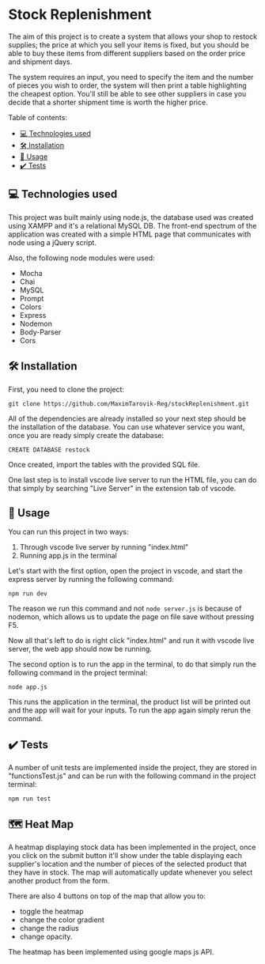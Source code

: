 # Stock Replenishment

The aim of this project is to create a system that allows your shop to restock supplies; the price at which you sell your items is fixed, but you should be able to buy these items from different suppliers based on the order price and shipment days.

The system requires an input, you need to specify the item and the number of pieces you wish to order, the system will then print a table highlighting the cheapest option.
You'll still be able to see other suppliers in case you decide that a shorter shipment time is worth the higher price.

Table of contents:
  - [:computer: Technologies used](#computer-technologies-used)
  - [:hammer_and_wrench: Installation](#hammer_and_wrench-installation)
  - [:notebook_with_decorative_cover: Usage](#notebook_with_decorative_cover-usage)
  - [:heavy_check_mark: Tests](#heavy_check_mark-tests)

## :computer: Technologies used

This project was built mainly using node.js, the database used was created using XAMPP and it's a relational MySQL DB.
The front-end spectrum of the application was created with a simple HTML page that communicates with node using a jQuery script.

Also, the following node modules were used:
- Mocha
- Chai
- MySQL
- Prompt
- Colors
- Express
- Nodemon
- Body-Parser
- Cors

## :hammer_and_wrench: Installation

First, you need to clone the project:

`git clone https://github.com/MaximTarovik-Reg/stockReplenishment.git`

All of the dependencies are already installed so your next step should be the installation of the database.
You can use whatever service you want, once you are ready simply create the database:

`CREATE DATABASE restock`

Once created, import the tables with the provided SQL file.

One last step is to install vscode live server to run the HTML file, you can do that simply by searching "Live Server" in the extension tab of vscode.

## :notebook_with_decorative_cover: Usage

You can run this project in two ways:
1. Through vscode live server by running "index.html"
2. Running app.js in the terminal

Let's start with the first option, open the project in vscode, and start the express server by running the following command:

`npm run dev`

The reason we run this command and not `node server.js` is because of nodemon, which allows us to update the page on file save without pressing F5.

Now all that's left to do is right click "index.html" and run it with vscode live server, the web app should now be running.

The second option is to run the app in the terminal, to do that simply run the following command in the project terminal:

`node app.js`

This runs the application in the terminal, the product list will be printed out and the app will wait for your inputs.
To run the app again simply rerun the command.

## :heavy_check_mark: Tests

A number of unit tests are implemented inside the project, they are stored in "functionsTest.js" and can be run with the following command in the project terminal:

`npm run test`

## :world_map: Heat Map

A heatmap displaying stock data has been implemented in the project, once you click on the submit button it'll show under the table displaying each supplier's location and the number of pieces of the selected product that they have in stock.
The map will automatically update whenever you select another product from the form.

There are also 4 buttons on top of the map that allow you to:
- toggle the heatmap
- change the color gradient
- change the radius
- change opacity.

The heatmap has been implemented using google maps js API.